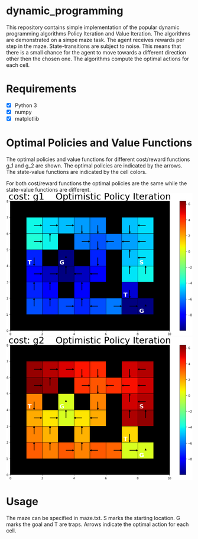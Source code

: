 # dynamic_programming
This repository contains simple implementation of the popular dynamic programming algorithms Policy Iteration and Value Iteration. The algorithms are demonstrated on a simpe maze task. The agent receives rewards per step in the maze. State-transitions are subject to noise. This means that there is a small chance for the agent to move towards a different direction other then the chosen one. The algorithms compute the optimal actions for each cell.

# Requirements
- [x] Python 3
- [x] numpy
- [x] matplotlib

# Optimal Policies and Value Functions
The optimal policies and value functions for different cost/reward functions g_1 and g_2 are shown. The optimal policies are indicated by the arrows. The state-value functions are indicated by the cell colors.

For both cost/reward functions the optimal policies are the same while the state-value functions are different.
<img src="https://github.com/janek-gross/dynamic_programming/blob/master/plots/cost: g1%20%20%20 Optimistic Policy Iteration.png?raw=true" width="600" />
<img src="https://github.com/janek-gross/dynamic_programming/blob/master/plots/cost: g2%20%20%20 Optimistic Policy Iteration.png?raw=true" width="600" />

# Usage
The maze can be specified in maze.txt. S marks the starting location. G marks the goal and T are traps. Arrows indicate the optimal action for each cell.





